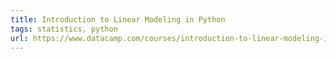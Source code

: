 ```yaml
---
title: Introduction to Linear Modeling in Python
tags: statistics, python
url: https://www.datacamp.com/courses/introduction-to-linear-modeling-in-python
---
```



